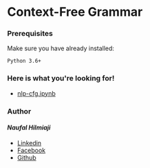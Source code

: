 # Context-Free Grammar

### Prerequisites

Make sure you have already installed:

```
Python 3.6+
```

### Here is what you're looking for!

* [nlp-cfg.ipynb]()


### Author
#### _Naufal Hilmiaji_
* [Linkedin](https://www.linkedin.com/in/naufalhilmiaji/)
* [Facebook](https://www.facebook.com/naufal.hilmiaji)
* [Github](https://github.com/naufalhilmiaji)
